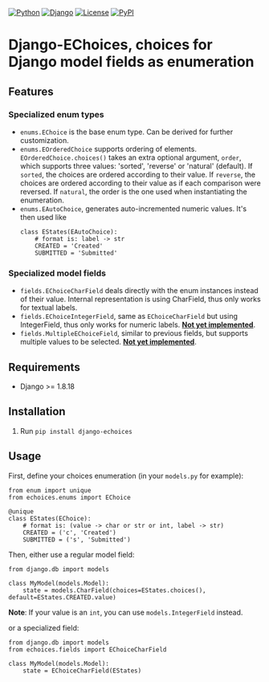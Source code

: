 [![Python](https://img.shields.io/badge/Python-3.5-blue.svg?style=flat-square)](/)
[![Django](https://img.shields.io/badge/Django-1.10-blue.svg?style=flat-square)](/)
[![License](https://img.shields.io/badge/License-GPLv3-blue.svg?style=flat-square)](/LICENSE)
[![PyPI](https://img.shields.io/pypi/v/django_echoices.svg?style=flat-square)](https://pypi.python.org/pypi/django-echoices)


# Django-EChoices, choices for Django model fields as enumeration


## Features

### Specialized enum types

* `enums.EChoice` is the base enum type. Can be derived for further
customization.
* `enums.EOrderedChoice` supports ordering of elements.
`EOrderedChoice.choices()` takes an extra optional argument,
`order`, which supports three values: 'sorted', 'reverse' or 'natural'
(default). If `sorted`, the choices are ordered according to their
value. If `reverse`, the choices are ordered according to their
value as if each comparison were reversed. If `natural`, the order is
the one used when instantiating the enumeration.
* `enums.EAutoChoice`, generates auto-incremented numeric values. It's
then used like
    ```
    class EStates(EAutoChoice):
        # format is: label -> str
        CREATED = 'Created'
        SUBMITTED = 'Submitted'
    ```

### Specialized model fields

* `fields.EChoiceCharField` deals directly with the enum instances
instead of their value. Internal representation is using CharField,
thus only works for textual labels.
* `fields.EChoiceIntegerField`, same as `EChoiceCharField` but using
IntegerField, thus only works for numeric labels.
[**Not yet implemented**](#1).
* `fields.MultipleEChoiceField`, similar to previous fields, but
supports multiple values to be selected.
[**Not yet implemented**](#3).


## Requirements

* Django >= 1.8.18


## Installation

1. Run `pip install django-echoices`


## Usage
First, define your choices enumeration (in your `models.py` for example):
```
from enum import unique
from echoices.enums import EChoice

@unique
class EStates(EChoice):
    # format is: (value -> char or str or int, label -> str)
    CREATED = ('c', 'Created')
    SUBMITTED = ('s', 'Submitted')

```

Then, either use a regular model field:
```
from django.db import models

class MyModel(models.Model):
    state = models.CharField(choices=EStates.choices(), default=EStates.CREATED.value)
```
**Note**: If your value is an `int`, you can use `models.IntegerField` instead.

or a specialized field:
```
from django.db import models
from echoices.fields import EChoiceCharField

class MyModel(models.Model):
    state = EChoiceCharField(EStates)
```
